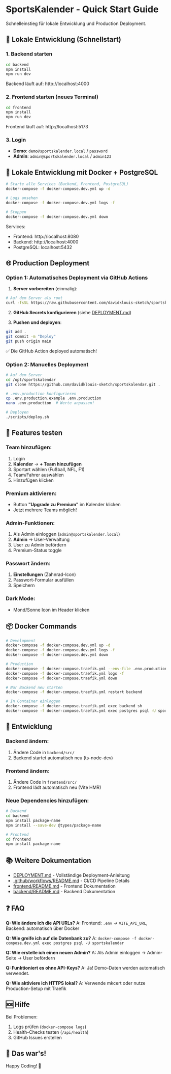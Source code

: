 # SportsKalender - Quick Start Guide

Schnelleinstieg für lokale Entwicklung und Production Deployment.

## 🚀 Lokale Entwicklung (Schnellstart)

### 1. Backend starten
```bash
cd backend
npm install
npm run dev
```
Backend läuft auf: http://localhost:4000

### 2. Frontend starten (neues Terminal)
```bash
cd frontend
npm install
npm run dev
```
Frontend läuft auf: http://localhost:5173

### 3. Login
- **Demo**: `demo@sportskalender.local` / `password`
- **Admin**: `admin@sportskalender.local` / `admin123`

## 🐳 Lokale Entwicklung mit Docker + PostgreSQL

```bash
# Starte alle Services (Backend, Frontend, PostgreSQL)
docker-compose -f docker-compose.dev.yml up -d

# Logs ansehen
docker-compose -f docker-compose.dev.yml logs -f

# Stoppen
docker-compose -f docker-compose.dev.yml down
```

Services:
- Frontend: http://localhost:8080
- Backend: http://localhost:4000
- PostgreSQL: localhost:5432

## 🌐 Production Deployment

### Option 1: Automatisches Deployment via GitHub Actions

1. **Server vorbereiten** (einmalig):
```bash
# Auf dem Server als root
curl -fsSL https://raw.githubusercontent.com/davidklouis-sketch/sportskalendar/main/scripts/server-setup.sh | sudo bash
```

2. **GitHub Secrets konfigurieren** (siehe [DEPLOYMENT.md](DEPLOYMENT.md))

3. **Pushen und deployen**:
```bash
git add .
git commit -m "Deploy"
git push origin main
```

✅ Die GitHub Action deployed automatisch!

### Option 2: Manuelles Deployment

```bash
# Auf dem Server
cd /opt/sportskalendar
git clone https://github.com/davidklouis-sketch/sportskalendar.git .

# .env.production konfigurieren
cp .env.production.example .env.production
nano .env.production  # Werte anpassen!

# Deployen
./scripts/deploy.sh
```

## 🧪 Features testen

### Team hinzufügen:
1. Login
2. **Kalender** → **+ Team hinzufügen**
3. Sportart wählen (Fußball, NFL, F1)
4. Team/Fahrer auswählen
5. Hinzufügen klicken

### Premium aktivieren:
- Button **"Upgrade zu Premium"** im Kalender klicken
- Jetzt mehrere Teams möglich!

### Admin-Funktionen:
1. Als Admin einloggen (`admin@sportskalender.local`)
2. **Admin** → User-Verwaltung
3. User zu Admin befördern
4. Premium-Status toggle

### Passwort ändern:
1. **Einstellungen** (Zahnrad-Icon)
2. Passwort-Formular ausfüllen
3. Speichern

### Dark Mode:
- Mond/Sonne Icon im Header klicken

## 📦 Docker Commands

```bash
# Development
docker-compose -f docker-compose.dev.yml up -d
docker-compose -f docker-compose.dev.yml logs -f
docker-compose -f docker-compose.dev.yml down

# Production
docker-compose -f docker-compose.traefik.yml --env-file .env.production up -d
docker-compose -f docker-compose.traefik.yml logs -f
docker-compose -f docker-compose.traefik.yml down

# Nur Backend neu starten
docker-compose -f docker-compose.traefik.yml restart backend

# In Container einloggen
docker-compose -f docker-compose.traefik.yml exec backend sh
docker-compose -f docker-compose.traefik.yml exec postgres psql -U sportskalendar
```

## 🔧 Entwicklung

### Backend ändern:
1. Ändere Code in `backend/src/`
2. Backend startet automatisch neu (ts-node-dev)

### Frontend ändern:
1. Ändere Code in `frontend/src/`
2. Frontend lädt automatisch neu (Vite HMR)

### Neue Dependencies hinzufügen:
```bash
# Backend
cd backend
npm install package-name
npm install --save-dev @types/package-name

# Frontend
cd frontend
npm install package-name
```

## 📚 Weitere Dokumentation

- [DEPLOYMENT.md](DEPLOYMENT.md) - Vollständige Deployment-Anleitung
- [.github/workflows/README.md](.github/workflows/README.md) - CI/CD Pipeline Details
- [frontend/README.md](frontend/README.md) - Frontend Dokumentation
- [backend/README.md](backend/README.md) - Backend Dokumentation

## ❓ FAQ

**Q: Wie ändere ich die API URLs?**
A: Frontend: `.env` → `VITE_API_URL`, Backend: automatisch über Docker

**Q: Wie greife ich auf die Datenbank zu?**
A: `docker-compose -f docker-compose.dev.yml exec postgres psql -U sportskalendar`

**Q: Wie erstelle ich einen neuen Admin?**
A: Als Admin einloggen → Admin-Seite → User befördern

**Q: Funktioniert es ohne API-Keys?**
A: Ja! Demo-Daten werden automatisch verwendet.

**Q: Wie aktiviere ich HTTPS lokal?**
A: Verwende mkcert oder nutze Production-Setup mit Traefik

## 🆘 Hilfe

Bei Problemen:
1. Logs prüfen (`docker-compose logs`)
2. Health-Checks testen (`/api/health`)
3. GitHub Issues erstellen

## 🎉 Das war's!

Happy Coding! 🚀

